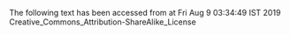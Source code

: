 The following text has been accessed from at Fri Aug 9 03:34:49 IST 2019
Creative_Commons_Attribution-ShareAlike_License
